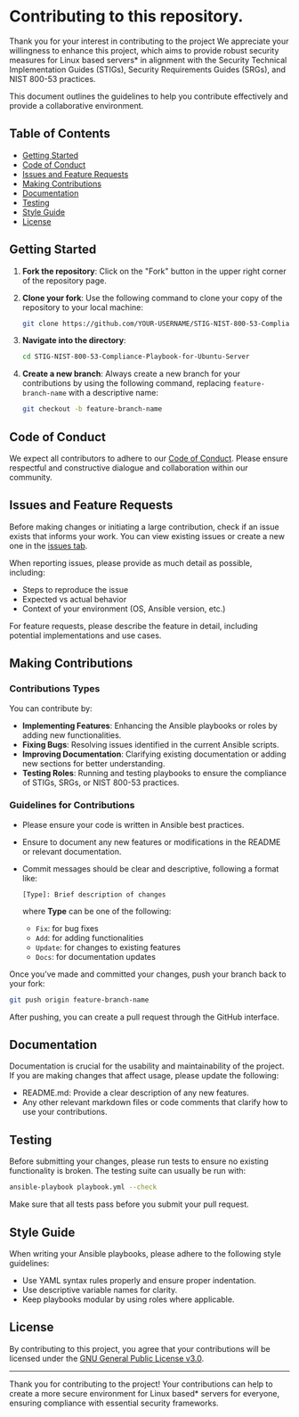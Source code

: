 # Contributing to this repository.

Thank you for your interest in contributing to the project We appreciate your willingness to enhance this project, which aims to provide robust security measures for Linux based servers* in alignment with the Security Technical Implementation Guides (STIGs), Security Requirements Guides (SRGs), and NIST 800-53 practices.

This document outlines the guidelines to help you contribute effectively and provide a collaborative environment.

## Table of Contents

- [Getting Started](#getting-started)
- [Code of Conduct](#code-of-conduct)
- [Issues and Feature Requests](#issues-and-feature-requests)
- [Making Contributions](#making-contributions)
- [Documentation](#documentation)
- [Testing](#testing)
- [Style Guide](#style-guide)
- [License](#license)

## Getting Started

1. **Fork the repository**: Click on the "Fork" button in the upper right corner of the repository page.
2. **Clone your fork**: Use the following command to clone your copy of the repository to your local machine:

   ```bash
   git clone https://github.com/YOUR-USERNAME/STIG-NIST-800-53-Compliance-Playbook-for-Ubuntu-Server.git
   ```

3. **Navigate into the directory**:

   ```bash
   cd STIG-NIST-800-53-Compliance-Playbook-for-Ubuntu-Server
   ```

4. **Create a new branch**: Always create a new branch for your contributions by using the following command, replacing `feature-branch-name` with a descriptive name:

   ```bash
   git checkout -b feature-branch-name
   ```

## Code of Conduct

We expect all contributors to adhere to our [Code of Conduct](CODE_OF_CONDUCT.md). Please ensure respectful and constructive dialogue and collaboration within our community. 

## Issues and Feature Requests

Before making changes or initiating a large contribution, check if an issue exists that informs your work. You can view existing issues or create a new one in the [issues tab](https://github.com/EvE-Player/STIG-NIST-800-53-Compliance-Playbook-for-Ubuntu-Server/issues).

When reporting issues, please provide as much detail as possible, including:
- Steps to reproduce the issue
- Expected vs actual behavior
- Context of your environment (OS, Ansible version, etc.)

For feature requests, please describe the feature in detail, including potential implementations and use cases.

## Making Contributions

### Contributions Types

You can contribute by:
- **Implementing Features**: Enhancing the Ansible playbooks or roles by adding new functionalities.
- **Fixing Bugs**: Resolving issues identified in the current Ansible scripts.
- **Improving Documentation**: Clarifying existing documentation or adding new sections for better understanding.
- **Testing Roles**: Running and testing playbooks to ensure the compliance of STIGs, SRGs, or NIST 800-53 practices.

### Guidelines for Contributions

- Please ensure your code is written in Ansible best practices.
- Ensure to document any new features or modifications in the README or relevant documentation.
- Commit messages should be clear and descriptive, following a format like:

  ```
  [Type]: Brief description of changes
  ```

  where **Type** can be one of the following:
  - `Fix`: for bug fixes
  - `Add`: for adding functionalities
  - `Update`: for changes to existing features
  - `Docs`: for documentation updates

Once you’ve made and committed your changes, push your branch back to your fork:

```bash
git push origin feature-branch-name
```

After pushing, you can create a pull request through the GitHub interface.

## Documentation

Documentation is crucial for the usability and maintainability of the project. If you are making changes that affect usage, please update the following:
- README.md: Provide a clear description of any new features.
- Any other relevant markdown files or code comments that clarify how to use your contributions.

## Testing

Before submitting your changes, please run tests to ensure no existing functionality is broken. The testing suite can usually be run with:

```bash
ansible-playbook playbook.yml --check
```

Make sure that all tests pass before you submit your pull request.

## Style Guide

When writing your Ansible playbooks, please adhere to the following style guidelines:
- Use YAML syntax rules properly and ensure proper indentation.
- Use descriptive variable names for clarity.
- Keep playbooks modular by using roles where applicable.

## License

By contributing to this project, you agree that your contributions will be licensed under the [GNU General Public License v3.0](LICENSE).

---

Thank you for contributing to the project! Your contributions can help to create a more secure environment for Linux based* servers for everyone, ensuring compliance with essential security frameworks.
